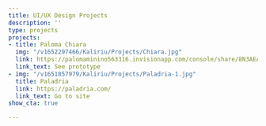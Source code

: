 ```yaml
---
title: UI/UX Design Projects
description: ''
type: projects
projects:
- title: Paloma Chiara
  img: "/v1652297466/Kaliriu/Projects/Chiara.jpg"
  link: https://palomaminino563316.invisionapp.com/console/share/8N3AEANTHT/864592816
  link_text: See prototype
- img: "/v1651857979/Kaliriu/Projects/Paladria-1.jpg"
  title: Paladria
  link: https://paladria.com/
  link_text: Go to site
show_cta: true

---
```

